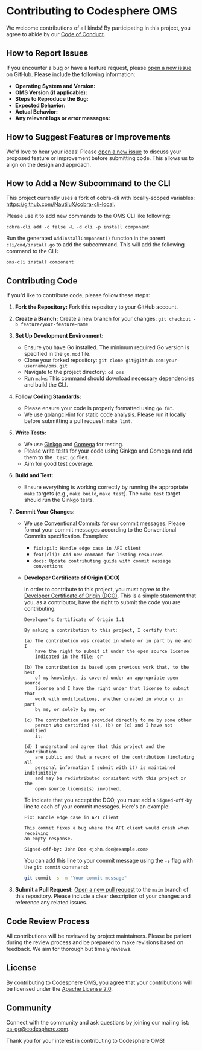 # Contributing to Codesphere OMS

We welcome contributions of all kinds! By participating in this project, you agree to abide by our [Code of Conduct](CODE_OF_CONDUCT.md).

## How to Report Issues

If you encounter a bug or have a feature request, please [open a new issue](https://github.com/codesphere-cloud/oms/issues/new) on GitHub. Please include the following information:

* **Operating System and Version:**
* **OMS Version (if applicable):**
* **Steps to Reproduce the Bug:**
* **Expected Behavior:**
* **Actual Behavior:**
* **Any relevant logs or error messages:**

## How to Suggest Features or Improvements

We'd love to hear your ideas! Please [open a new issue](https://github.com/codesphere-cloud/oms/issues/new) to discuss your proposed feature or improvement before submitting code. This allows us to align on the design and approach.

## How to Add a New Subcommand to the CLI

This project currently uses a fork of cobra-cli with locally-scoped variables: https://github.com/NautiluX/cobra-cli-local.

Please use it to add new commands to the OMS CLI like following:

```
cobra-cli add -c false -L -d cli -p install component
```

Run the generated `AddInstallComponent()` function in the parent `cli/cmd/install.go` to add the subcommand.
This will add the following command to the CLI:

```
oms-cli install component
```

## Contributing Code

If you'd like to contribute code, please follow these steps:

1.  **Fork the Repository:** Fork this repository to your GitHub account.
2.  **Create a Branch:** Create a new branch for your changes: `git checkout -b feature/your-feature-name`
3.  **Set Up Development Environment:**

    * Ensure you have Go installed. The minimum required Go version is specified in the `go.mod` file.
    * Clone your forked repository: `git clone git@github.com:your-username/oms.git`
    * Navigate to the project directory: `cd oms`
    * Run `make`: This command should download necessary dependencies and build the CLI.

4.  **Follow Coding Standards:**

    * Please ensure your code is properly formatted using `go fmt`.
    * We use [golangci-lint](https://golangci-lint.run/) for static code analysis. Please run it locally before submitting a pull request: `make lint`.

5.  **Write Tests:**

    * We use [Ginkgo](https://github.com/onsi/ginkgo) and [Gomega](https://github.com/onsi/gomega) for testing.
    * Please write tests for your code using Ginkgo and Gomega and add them to the `_test.go` files.
    * Aim for good test coverage.

6.  **Build and Test:**

    * Ensure everything is working correctly by running the appropriate `make` targets (e.g., `make build`, `make test`). The `make test` target should run the Ginkgo tests.

7.  **Commit Your Changes:**

    * We use [Conventional Commits](https://www.conventionalcommits.org/en/v1.0.0/) for our commit messages. Please format your commit messages according to the Conventional Commits specification. Examples:
        * `fix(api): Handle edge case in API client`
        * `feat(cli): Add new command for listing resources`
        * `docs: Update contributing guide with commit message conventions`
    * **Developer Certificate of Origin (DCO)**

        In order to contribute to this project, you must agree to the [Developer Certificate of Origin (DCO)](https://developercertificate.org/). This is a simple statement that you, as a contributor, have the right to submit the code you are contributing.

        ```text
        Developer's Certificate of Origin 1.1

        By making a contribution to this project, I certify that:

        (a) The contribution was created in whole or in part by me and I
            have the right to submit it under the open source license
            indicated in the file; or

        (b) The contribution is based upon previous work that, to the best
            of my knowledge, is covered under an appropriate open source
            license and I have the right under that license to submit that
            work with modifications, whether created in whole or in part
            by me, or solely by me; or

        (c) The contribution was provided directly to me by some other
            person who certified (a), (b) or (c) and I have not modified
            it.

        (d) I understand and agree that this project and the contribution
            are public and that a record of the contribution (including all
            personal information I submit with it) is maintained indefinitely
            and may be redistributed consistent with this project or the
            open source license(s) involved.
        ```

        To indicate that you accept the DCO, you must add a `Signed-off-by` line to each of your commit messages. Here's an example:

        ```
        Fix: Handle edge case in API client

        This commit fixes a bug where the API client would crash when receiving
        an empty response.

        Signed-off-by: John Doe <john.doe@example.com>
        ```

        You can add this line to your commit message using the `-s` flag with the `git commit` command:

        ```bash
        git commit -s -m "Your commit message"
        ```

8.  **Submit a Pull Request:** [Open a new pull request](https://github.com/codesphere-cloud/oms/compare) to the `main` branch of this repository. Please include a clear description of your changes and reference any related issues.

## Code Review Process

All contributions will be reviewed by project maintainers. Please be patient during the review process and be prepared to make revisions based on feedback. We aim for thorough but timely reviews.

## License

By contributing to Codesphere OMS, you agree that your contributions will be licensed under the [Apache License 2.0](LICENSE).

## Community

Connect with the community and ask questions by joining our mailing list: [cs-go@codesphere.com](mailto:cs-go@codesphere.com).

Thank you for your interest in contributing to Codesphere OMS!
